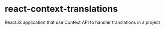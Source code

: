 # react-context-translations
ReactJS application that use Context API to handler translations in a project
